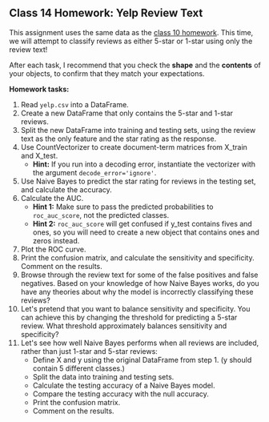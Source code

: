 ## Class 14 Homework: Yelp Review Text

This assignment uses the same data as the [class 10 homework](10_yelp_votes.md). This time, we will attempt to classify reviews as either 5-star or 1-star using only the review text!

After each task, I recommend that you check the **shape** and the **contents** of your objects, to confirm that they match your expectations.

**Homework tasks:**

1. Read `yelp.csv` into a DataFrame.
2. Create a new DataFrame that only contains the 5-star and 1-star reviews.
3. Split the new DataFrame into training and testing sets, using the review text as the only feature and the star rating as the response.
4. Use CountVectorizer to create document-term matrices from X_train and X_test.
    - **Hint:** If you run into a decoding error, instantiate the vectorizer with the argument `decode_error='ignore'`.
5. Use Naive Bayes to predict the star rating for reviews in the testing set, and calculate the accuracy.
6. Calculate the AUC.
    - **Hint 1:** Make sure to pass the predicted probabilities to `roc_auc_score`, not the predicted classes.
    - **Hint 2:** `roc_auc_score` will get confused if y_test contains fives and ones, so you will need to create a new object that contains ones and zeros instead.
7. Plot the ROC curve.
8. Print the confusion matrix, and calculate the sensitivity and specificity. Comment on the results.
9. Browse through the review text for some of the false positives and false negatives. Based on your knowledge of how Naive Bayes works, do you have any theories about why the model is incorrectly classifying these reviews?
10. Let's pretend that you want to balance sensitivity and specificity. You can achieve this by changing the threshold for predicting a 5-star review. What threshold approximately balances sensitivity and specificity?
11. Let's see how well Naive Bayes performs when all reviews are included, rather than just 1-star and 5-star reviews:
    - Define X and y using the original DataFrame from step 1. (y should contain 5 different classes.)
    - Split the data into training and testing sets.
    - Calculate the testing accuracy of a Naive Bayes model.
    - Compare the testing accuracy with the null accuracy.
    - Print the confusion matrix.
    - Comment on the results.
